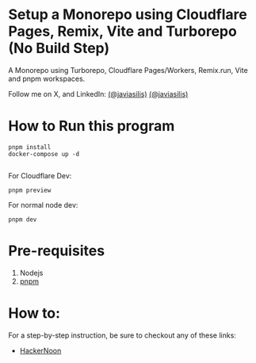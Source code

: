 # Setup a Monorepo using Cloudflare Pages, Remix, Vite and Turborepo (No Build Step)

A Monorepo using Turborepo, Cloudflare Pages/Workers, Remix.run, Vite and pnpm workspaces.

Follow me on X, and LinkedIn:
[(@javiasilis)](https://twitter.com/javiasilis) [(@javiasilis)](https://www.linkedin.com/in/javiasilis)

# How to Run this program

```
pnpm install
docker-compose up -d


```

For Cloudflare Dev:

```
pnpm preview
```

For normal node dev:

```
pnpm dev
```

# Pre-requisites

1. Nodejs
2. [pnpm](https://pnpm.io/installation)

# How to:

For a step-by-step instruction, be sure to checkout any of these links:

- [HackerNoon](https://hackernoon.com/how-to-create-a-monorepo-with-vite-cloudflare-remix-pnpm-and-turborepo-no-build-step)
